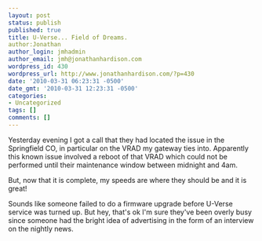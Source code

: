 ```yaml
---
layout: post
status: publish
published: true
title: U-Verse... Field of Dreams.
author:Jonathan
author_login: jmhadmin
author_email: jmh@jonathanhardison.com
wordpress_id: 430
wordpress_url: http://www.jonathanhardison.com/?p=430
date: '2010-03-31 06:23:31 -0500'
date_gmt: '2010-03-31 12:23:31 -0500'
categories:
- Uncategorized
tags: []
comments: []
---
```

Yesterday evening I got a call that they had located the issue in the Springfield CO, in particular on the VRAD my gateway ties into. Apparently this known issue involved a reboot of that VRAD which could not be performed until their maintenance window between midnight and 4am.

But, now that it is complete, my speeds are where they should be and it is great!

Sounds like someone failed to do a firmware upgrade before U-Verse service was turned up. But hey, that's ok I'm sure they've been overly busy since someone had the bright idea of advertising in the form of an interview on the nightly news.
